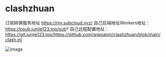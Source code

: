 # clashzhuan
订阅转换服务地址
https://my.subcloud.xyz/
自己后端地址Workers地址：
https://psub.junjie123.top/sub?
自己远程配置地址：
https://git.junjie123.top/https://github.com/wwpanni/clashzhuan/blob/main/clash.ini


![image](https://github.com/user-attachments/assets/a6067a26-60a6-4fad-9848-8051033b955c)
